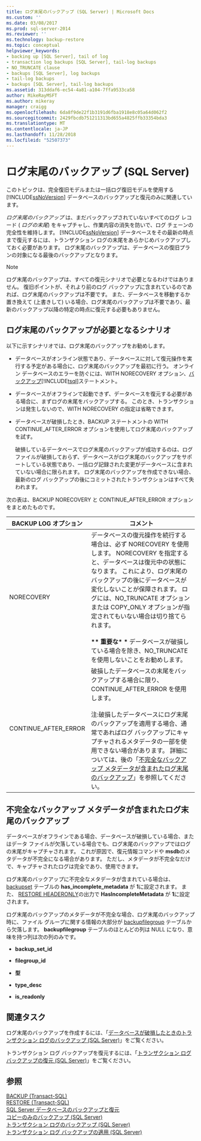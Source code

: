 ```yaml
---
title: ログ末尾のバックアップ (SQL Server) | Microsoft Docs
ms.custom: ''
ms.date: 03/08/2017
ms.prod: sql-server-2014
ms.reviewer: ''
ms.technology: backup-restore
ms.topic: conceptual
helpviewer_keywords:
- backing up [SQL Server], tail of log
- transaction log backups [SQL Server], tail-log backups
- NO_TRUNCATE clause
- backups [SQL Server], log backups
- tail-log backups
- backups [SQL Server], tail-log backups
ms.assetid: 313ddaf6-ec54-4a81-a104-7ffa9533ca58
author: MikeRayMSFT
ms.author: mikeray
manager: craigg
ms.openlocfilehash: 6da8f9de22f1b3191d6fba1918e8c05a64d062f2
ms.sourcegitcommit: 2429fbcdb751211313bd655a4825ffb33354bda3
ms.translationtype: MT
ms.contentlocale: ja-JP
ms.lasthandoff: 11/28/2018
ms.locfileid: "52507373"
---
```

# <a name="tail-log-backups-sql-server"></a>ログ末尾のバックアップ (SQL Server)
  このトピックは、完全復旧モデルまたは一括ログ復旧モデルを使用する [!INCLUDE[ssNoVersion](../../includes/ssnoversion-md.md)] データベースのバックアップと復元のみに関連しています。  
  
 *ログ末尾のバックアップ* は、まだバックアップされていないすべてのログ レコード ( *ログの末尾*) をキャプチャし、作業内容の消失を防いで、ログ チェーンの完全性を維持します。 [!INCLUDE[ssNoVersion](../../includes/ssnoversion-md.md)] データベースをその最新の時点まで復元するには、トランザクション ログの末尾をあらかじめバックアップしておく必要があります。 ログ末尾のバックアップは、データベースの復旧プランの対象になる最後のバックアップとなります。  
  
> [!NOTE]  
>  ログ末尾のバックアップは、すべての復元シナリオで必要となるわけではありません。 復旧ポイントが、それより前のログ バックアップに含まれているのであれば、ログ末尾のバックアップは不要です。 また、データベースを移動するか置き換えて (上書きして) いる場合、ログ末尾のバックアップは不要であり、最新のバックアップ以降の特定の時点に復元する必要もありません。  
  
 
  
##  <a name="TailLogScenarios"></a> ログ末尾のバックアップが必要となるシナリオ  
 以下に示すシナリオでは、ログ末尾のバックアップをお勧めします。  
  
-   データベースがオンライン状態であり、データベースに対して復元操作を実行する予定がある場合に、ログ末尾のバックアップを最初に行う。 オンライン データベースのエラーを防ぐには、WITH NORECOVERY オプション、[バックアップ](/sql/t-sql/statements/backup-transact-sql)[!INCLUDE[tsql](../../includes/tsql-md.md)]ステートメント。  
  
-   データベースがオフラインで起動できず、データベースを復元する必要がある場合に、まずログの末尾をバックアップする。 このとき、トランザクションは発生しないので、WITH NORECOVERY の指定は省略できます。  
  
-   データベースが破損したとき、BACKUP ステートメントの WITH CONTINUE_AFTER_ERROR オプションを使用してログ末尾のバックアップを試す。  
  
     破損しているデータベースでログ末尾のバックアップが成功するのは、ログ ファイルが破損しておらず、データベースがログ末尾のバックアップをサポートしている状態であり、一括ログ記録された変更がデータベースに含まれていない場合に限られます。 ログ末尾のバックアップを作成できない場合、最新のログ バックアップの後にコミットされたトランザクションはすべて失われます。  
  
 次の表は、BACKUP NORECOVERY と CONTINUE_AFTER_ERROR オプションをまとめたものです。  
  
|BACKUP LOG オプション|コメント|  
|-----------------------|--------------|  
|NORECOVERY|データベースの復元操作を続行する場合は、必ず NORECOVERY を使用します。 NORECOVERY を指定すると、データベースは復元中の状態になります。 これにより、ログ末尾のバックアップの後にデータベースが変化しないことが保障されます。  ログには、NO_TRUNCATE オプションまたは COPY_ONLY オプションが指定されてもいない場合は切り捨てられます。<br /><br /> **\*\* 重要な\* \*** データベースが破損している場合を除き、NO_TRUNCATE を使用しないことをお勧めします。|  
|CONTINUE_AFTER_ERROR|破損したデータベースの末尾をバックアップする場合に限り、CONTINUE_AFTER_ERROR を使用します。<br /><br /> 注:破損したデータベースにログ末尾のバックアップを適用する場合、通常であればログ バックアップにキャプチャされるメタデータの一部を使用できない場合があります。 詳細については、後の「[不完全なバックアップ メタデータが含まれたログ末尾のバックアップ](#IncompleteMetadata)」を参照してください。|  
  
##  <a name="IncompleteMetadata"></a> 不完全なバックアップ メタデータが含まれたログ末尾のバックアップ  
 データベースがオフラインである場合、データベースが破損している場合、またはデータ ファイルが欠落している場合でも、ログ末尾のバックアップではログの末尾がキャプチャされます。 これが原因で、復元情報コマンドや **msdb**のメタデータが不完全になる場合があります。 ただし、メタデータが不完全なだけで、キャプチャされたログは完全であり、使用できます。  
  
 ログ末尾のバックアップに不完全なメタデータが含まれている場合は、 [backupset](/sql/relational-databases/system-tables/backupset-transact-sql) テーブルの **has_incomplete_metadata** が **1**に設定されます。 また、 [RESTORE HEADERONLY](/sql/t-sql/statements/restore-statements-headeronly-transact-sql)の出力で **HasIncompleteMetadata** が **1**に設定されます。  
  
 ログ末尾のバックアップのメタデータが不完全な場合、ログ末尾のバックアップ時に、ファイル グループに関する情報の大部分が [backupfilegroup](/sql/relational-databases/system-tables/backupfilegroup-transact-sql) テーブルから欠落します。 **backupfilegroup** テーブルのほとんどの列は NULL になり、意味を持つ列は次の列のみです。  
  
-   **backup_set_id**  
  
-   **filegroup_id**  
  
-   **型**  
  
-   **type_desc**  
  
-   **is_readonly**  
  
##  <a name="RelatedTasks"></a> 関連タスク  
 ログ末尾のバックアップを作成するには、「[データベースが破損したときのトランザクション ログのバックアップ &#40;SQL Server&#41;](back-up-the-transaction-log-when-the-database-is-damaged-sql-server.md)」をご覧ください。  
  
 トランザクション ログ バックアップを復元するには、「[トランザクション ログ バックアップの復元 &#40;SQL Server&#41;](restore-a-transaction-log-backup-sql-server.md)」をご覧ください。  
  
## <a name="see-also"></a>参照  
 [BACKUP &#40;Transact-SQL&#41;](/sql/t-sql/statements/backup-transact-sql)   
 [RESTORE &#40;Transact-SQL&#41;](/sql/t-sql/statements/restore-statements-transact-sql)   
 [SQL Server データベースのバックアップと復元](back-up-and-restore-of-sql-server-databases.md)   
 [コピーのみのバックアップ &#40;SQL Server&#41;](copy-only-backups-sql-server.md)   
 [トランザクション ログのバックアップ &#40;SQL Server&#41;](transaction-log-backups-sql-server.md)   
 [トランザクション ログ バックアップの適用 &#40;SQL Server&#41;](apply-transaction-log-backups-sql-server.md)  
  
  
